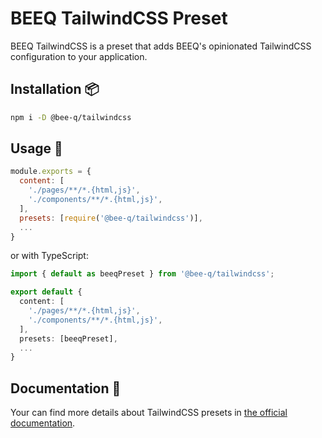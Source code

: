 # BEEQ TailwindCSS Preset

BEEQ TailwindCSS is a preset that adds BEEQ's opinionated TailwindCSS configuration to your application.

## Installation 📦

```bash
npm i -D @bee-q/tailwindcss
```

## Usage 🚀

```js
module.exports = {
  content: [
    './pages/**/*.{html,js}',
    './components/**/*.{html,js}',
  ],
  presets: [require('@bee-q/tailwindcss')],
  ...
}
```

or with TypeScript:

```ts
import { default as beeqPreset } from '@bee-q/tailwindcss';

export default {
  content: [
    './pages/**/*.{html,js}',
    './components/**/*.{html,js}',
  ],
  presets: [beeqPreset],
  ...
}
```

## Documentation 📙
Your can find more details about TailwindCSS presets in [the official documentation](https://tailwindcss.com/docs/presets).

